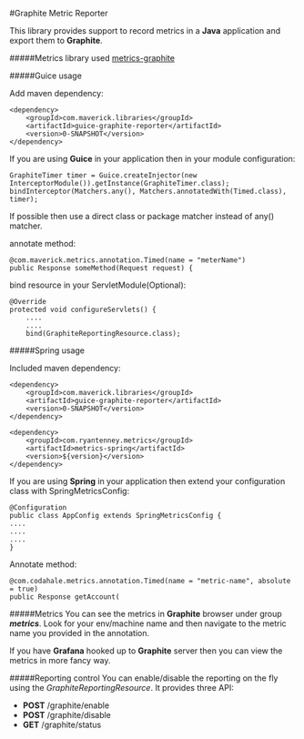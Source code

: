 #Graphite Metric Reporter

This library provides support to record metrics in a **Java** application and export them to **Graphite**.

#####Metrics library used
[metrics-graphite](https://github.com/dropwizard/metrics/tree/3.2-development/metrics-graphite)

#####Guice usage

Add maven dependency:

    <dependency>
        <groupId>com.maverick.libraries</groupId>
        <artifactId>guice-graphite-reporter</artifactId>
        <version>0-SNAPSHOT</version>
    </dependency>

If you are using **Guice** in your application then in your module configuration:

    GraphiteTimer timer = Guice.createInjector(new InterceptorModule()).getInstance(GraphiteTimer.class);
	bindInterceptor(Matchers.any(), Matchers.annotatedWith(Timed.class), timer);
If possible then use a direct class or package matcher instead of any() matcher.

annotate method:

    @com.maverick.metrics.annotation.Timed(name = "meterName")
    public Response someMethod(Request request) {
    
bind resource in your ServletModule(Optional):

    @Override
    protected void configureServlets() {
        ....
        ....
        bind(GraphiteReportingResource.class);

#####Spring usage

Included maven dependency:
    
    <dependency>
        <groupId>com.maverick.libraries</groupId>
        <artifactId>guice-graphite-reporter</artifactId>
        <version>0-SNAPSHOT</version>
    </dependency>
    
    <dependency>
        <groupId>com.ryantenney.metrics</groupId>
        <artifactId>metrics-spring</artifactId>
        <version>${version}</version>
    </dependency>

If you are using **Spring** in your application then extend your configuration class with SpringMetricsConfig:

    @Configuration
    public class AppConfig extends SpringMetricsConfig {
    ....
    ....
    ....
    }

Annotate method:

    @com.codahale.metrics.annotation.Timed(name = "metric-name", absolute = true)
    public Response getAccount(


#####Metrics
You can see the metrics in **Graphite** browser under group _**metrics**_. Look for your env/machine name and then navigate to the metric name you provided in 
the annotation.

If you have **Grafana** hooked up to **Graphite** server then you can view the metrics in more fancy way.

#####Reporting control
You can enable/disable the reporting on the fly using the _GraphiteReportingResource_. It provides three API:

- **POST** /graphite/enable
- **POST** /graphite/disable
- **GET**  /graphite/status

